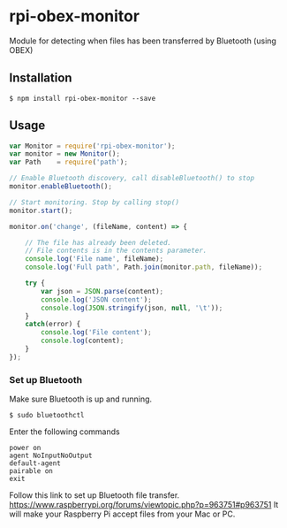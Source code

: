 # rpi-obex-monitor

Module for detecting when files has been transferred by Bluetooth (using OBEX)

## Installation
	$ npm install rpi-obex-monitor --save


## Usage

````javascript
var Monitor = require('rpi-obex-monitor');
var monitor = new Monitor();
var Path    = require('path');

// Enable Bluetooth discovery, call disableBluetooth() to stop
monitor.enableBluetooth();

// Start monitoring. Stop by calling stop()
monitor.start();

monitor.on('change', (fileName, content) => {

    // The file has already been deleted.
    // File contents is in the contents parameter.
    console.log('File name', fileName);
    console.log('Full path', Path.join(monitor.path, fileName));

    try {
        var json = JSON.parse(content);
		console.log('JSON content');
        console.log(JSON.stringify(json, null, '\t'));
    }
    catch(error) {
        console.log('File content');
        console.log(content);
    }
});
````

### Set up Bluetooth

Make sure Bluetooth is up and running.

    $ sudo bluetoothctl

Enter the following commands

    power on
    agent NoInputNoOutput
    default-agent
    pairable on
    exit

Follow this link to set up Bluetooth file transfer. https://www.raspberrypi.org/forums/viewtopic.php?p=963751#p963751
It will make your Raspberry Pi accept files from your Mac or PC.
